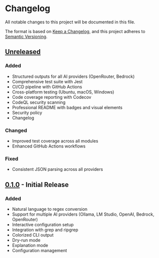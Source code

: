 # Changelog

All notable changes to this project will be documented in this file.

The format is based on [Keep a Changelog](https://keepachangelog.com/en/1.0.0/),
and this project adheres to [Semantic Versioning](https://semver.org/spec/v2.0.0.html).

## [Unreleased]

### Added
- Structured outputs for all AI providers (OpenRouter, Bedrock)
- Comprehensive test suite with Jest
- CI/CD pipeline with GitHub Actions
- Cross-platform testing (Ubuntu, macOS, Windows)
- Code coverage reporting with Codecov
- CodeQL security scanning
- Professional README with badges and visual elements
- Security policy
- Changelog

### Changed
- Improved test coverage across all modules
- Enhanced GitHub Actions workflows

### Fixed
- Consistent JSON parsing across all providers

## [0.1.0] - Initial Release

### Added
- Natural language to regex conversion
- Support for multiple AI providers (Ollama, LM Studio, OpenAI, Bedrock, OpenRouter)
- Interactive configuration setup
- Integration with grep and ripgrep
- Colorized CLI output
- Dry-run mode
- Explanation mode
- Configuration management

[Unreleased]: https://github.com/yourusername/derp/compare/v0.1.0...HEAD
[0.1.0]: https://github.com/yourusername/derp/releases/tag/v0.1.0
